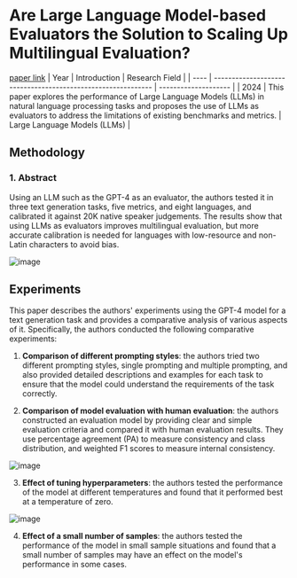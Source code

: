 # Are Large Language Model-based Evaluators the Solution to Scaling Up Multilingual Evaluation?
[paper link](https://arxiv.org/pdf/2309.07462) 
| Year | Introduction                                                         | Research Field                 |
| ---- | ------------------------------------------------------------ | -------------------- |
| 2024 | This paper explores the performance of Large Language Models (LLMs) in natural language processing tasks and proposes the use of LLMs as evaluators to address the limitations of existing benchmarks and metrics.          | Large Language Models (LLMs)        |

## Methodology

### 1. Abstract
Using an LLM such as the GPT-4 as an evaluator, the authors tested it in three text generation tasks, five metrics, and eight languages, and calibrated it against 20K native speaker judgements. The results show that using LLMs as evaluators improves multilingual evaluation, but more accurate calibration is needed for languages with low-resource and non-Latin characters to avoid bias.

![image](https://github.com/user-attachments/assets/de6afd92-cfe0-4c3e-aac1-fd91a457fb16)

## Experiments
This paper describes the authors' experiments using the GPT-4 model for a text generation task and provides a comparative analysis of various aspects of it. Specifically, the authors conducted the following comparative experiments:

  1. **Comparison of different prompting styles**: the authors tried two different prompting styles, single prompting and multiple prompting, and also provided detailed descriptions and examples for each task to ensure that the model could understand the requirements of the task correctly.
  
  2. **Comparison of model evaluation with human evaluation**: the authors constructed an evaluation model by providing clear and simple evaluation criteria and compared it with human evaluation results. They use percentage agreement (PA) to measure consistency and class distribution, and weighted F1 scores to measure internal consistency.
     
 ![image](https://github.com/user-attachments/assets/54460fd8-9c34-4127-9734-e542af221e30)
 
  3. **Effect of tuning hyperparameters**: the authors tested the performance of the model at different temperatures and found that it performed best at a temperature of zero.

![image](https://github.com/user-attachments/assets/575974b0-980d-4714-8227-3dcfa6e28f81)

  4. **Effect of a small number of samples**: the authors tested the performance of the model in small sample situations and found that a small number of samples may have an effect on the model's performance in some cases.
